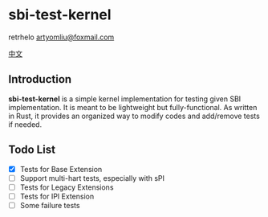 # sbi-test-kernel
retrhelo <artyomliu@foxmail.com>

[中文](./README_zh.md)

## Introduction
**sbi-test-kernel** is a simple kernel implementation for testing given SBI 
implementation. It is meant to be lightweight but fully-functional. As written 
in Rust, it provides an organized way to modify codes and add/remove tests if needed.

## Todo List
- [x] Tests for Base Extension
- [ ] Support multi-hart tests, especially with sPI
- [ ] Tests for Legacy Extensions
- [ ] Tests for IPI Extension
- [ ] Some failure tests
